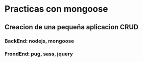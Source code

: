 # Practicas con mongoose

## Creacion de una pequeña aplicacion CRUD

### BackEnd: nodejs, mongoose
### FrondEnd: pug, sass, jquery